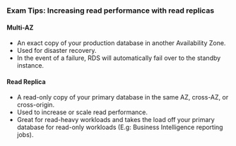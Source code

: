 ### Exam Tips: Increasing read performance with read replicas

#### Multi-AZ

* An exact copy of your production database in another Availability Zone.
* Used for disaster recovery.
* In the event of a failure, RDS will automatically fail over to the standby instance.

#### Read Replica

* A read-only copy of your primary database in the same AZ, cross-AZ, or cross-origin.
* Used to increase or scale read performance.
* Great for read-heavy workloads and takes the load off your primary database for read-only workloads (E.g: Business
  Intelligence reporting jobs).